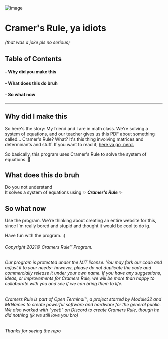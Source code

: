 ![image](https://user-images.githubusercontent.com/78182297/142701620-237007cd-9b78-47ce-beaf-9727eba7945c.png)

# Cramer's Rule, ya idiots
###### (that was a joke pls no serious)

## Table of Contents
#### - Why did you make this<br>
#### - What does this do bruh<br>
#### - So what now
_____
## Why did I make this
So here's the story:
My friend and I are in math class. We're solving a system of equations, and our teacher gives us this PDF about something called... Cramer's Rule? What?
It's this thing involving matrices and determinants and stuff. If you want to read it, [here ya go, nerd.](https://en.wikipedia.org/wiki/Cramer%27s_rule)

So basically, this program uses Cramer's Rule to solve the system of equations. 🤯

## What does this do bruh
Do you not understand<br>
It solves a system of equations using ✨ **_Cramer's Rule_** ✨

## So what now
Use the program.
We're thinking about creating an entire website for this, since I'm really bored and stupid and thought it would be cool to do ig.

Have fun with the program. :)

###### Copyright 2021© Cramers Rule™ Program.

###### Our program is protected under the MIT license. You may fork our code and adjust it to your needs- however, please do not duplicate the code and commercially release it under your own name. If you have any suggestions, ideas, or improvements for Cramers Rule, we will be more than happy to collaborate with you and see if we can bring them to life.

###### Cramers Rule is part of Open Terminal™, a project started by Module32 and MrNames to create powerful software and hardware for the general public. We also worked with "yeet!" on Discord to create Cramers Rule, though he did nothing (jk we still love you bro)

###### Thanks for seeing the repo
